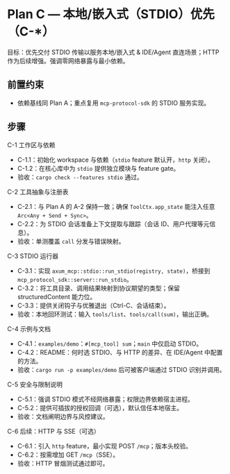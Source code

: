 # Plan C — 本地/嵌入式（STDIO）优先（C-*）

目标：优先交付 STDIO 传输以服务本地/嵌入式 & IDE/Agent 直连场景；HTTP 作为后续增强。强调零网络暴露与最小依赖。

## 前置约束
- 依赖基线同 Plan A；重点复用 `mcp-protocol-sdk` 的 STDIO 服务实现。

## 步骤

C-1 工作区与依赖
- C-1.1：初始化 workspace 与依赖（`stdio` feature 默认开，`http` 关闭）。
- C-1.2：在核心库中为 `stdio` 提供独立模块与 feature gate。
- 验收：`cargo check --features stdio` 通过。

C-2 工具抽象与注册表
- C-2.1：与 Plan A 的 A-2 保持一致；确保 `ToolCtx.app_state` 能注入任意 `Arc<Any + Send + Sync>`。
- C-2.2：为 STDIO 会话准备上下文提取与跟踪（会话 ID、用户代理等元信息）。
- 验收：单测覆盖 `call` 分发与错误映射。

C-3 STDIO 运行器
- C-3.1：实现 `axum_mcp::stdio::run_stdio(registry, state)`，桥接到 `mcp_protocol_sdk::server::run_stdio`。
- C-3.2：将工具目录、调用结果映射到协议期望的类型；保留 structuredContent 能力位。
- C-3.3：提供关闭钩子与优雅退出（Ctrl-C、会话结束）。
- 验收：本地回环测试：输入 `tools/list`、`tools/call(sum)`，输出正确。

C-4 示例与文档
- C-4.1：`examples/demo`：`#[mcp_tool] sum`；`main` 中仅启动 STDIO。
- C-4.2：README：何时选 STDIO、与 HTTP 的差异、在 IDE/Agent 中配置的方法。
- 验收：`cargo run -p examples/demo` 后可被客户端通过 STDIO 识别并调用。

C-5 安全与限制说明
- C-5.1：强调 STDIO 模式不经网络暴露；权限边界依赖宿主进程。
- C-5.2：提供可插拔的授权回调（可选），默认信任本地宿主。
- 验收：文档阐明边界与风控建议。

C-6 后续：HTTP 与 SSE（可选）
- C-6.1：引入 `http` feature，最小实现 POST `/mcp`；版本头校验。
- C-6.2：按需增加 GET `/mcp`（SSE）。
- 验收：HTTP 冒烟测试通过即可。
